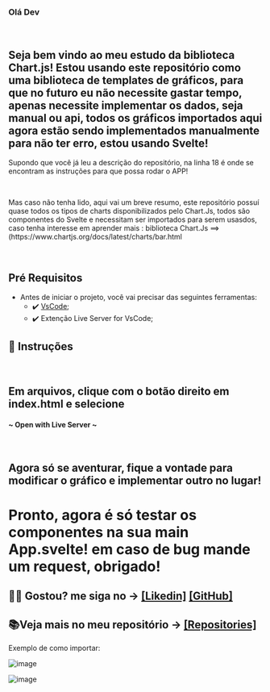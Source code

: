 ### Olá Dev

<br>

## Seja bem vindo ao meu estudo da biblioteca Chart.js! Estou usando este repositório como uma biblioteca de templates de gráficos, para que no futuro eu não necessite gastar tempo, apenas necessite implementar os dados, seja manual ou api, todos os gráficos importados aqui agora estão sendo implementados manualmente para não ter erro, estou usando Svelte!


<p>Supondo que você já leu a descrição do repositório, na linha 18 é onde se encontram as instruções para que possa rodar o APP!</p>
<br>
<p>Mas caso não tenha lido, aqui vai um breve resumo, este repositório possuí quase todos os tipos de charts disponibilizados pelo Chart.Js, todos são componentes do Svelte e necessitam ser importados para serem usasdos, caso tenha interesse em aprender mais : biblioteca Chart.Js ==> (https://www.chartjs.org/docs/latest/charts/bar.html</p>
<br>

##  Pré Requisitos
 - Antes de iniciar o projeto, você vai precisar das seguintes ferramentas: 
    - ✔️ [VsCode](https://code.visualstudio.com/download);
    - ✔️ Extenção Live Server for VsCode;
 
## 📄 Instruções
 <br>
 <h2> Em arquivos, clique com o botão direito em index.html e selecione</h2> 

 <h4>~ Open with Live Server ~</h4>
 <br>
 
 <h2>Agora só se aventurar, fique a vontade para modificar o gráfico e implementar outro no lugar!</h2>
 
 <h1> Pronto, agora é só testar os componentes na sua main App.svelte! em caso de bug mande um request, obrigado! </h1>
 
 ## 🐱‍👤 Gostou? me siga no -> [[Likedin]](https://www.linkedin.com/in/victorgnascimento/) [[GitHub]](https://github.com/victorgabrielnascimento)
 ## 📚Veja mais no meu repositório -> [[Repositories]](https://github.com/victorgabrielnascimento?tab=repositories)
 
 Exemplo de como importar:

![image](https://user-images.githubusercontent.com/105366808/232048322-ae34b090-51a1-4baf-804a-27eb6bb406b9.png)

![image](https://user-images.githubusercontent.com/105366808/232048498-4a5a7ce1-364a-422b-8d80-408d878970c6.png)
